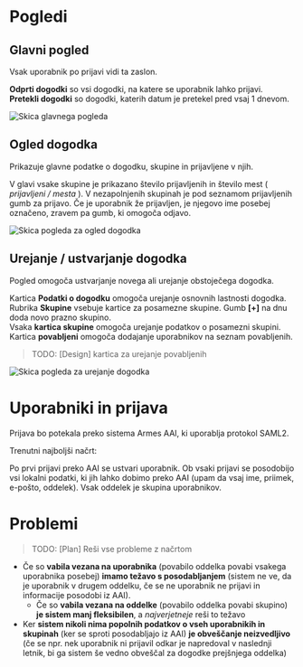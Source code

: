 # Pogledi

## Glavni pogled
Vsak uporabnik po prijavi vidi ta zaslon.

**Odprti dogodki** so vsi dogodki, na katere se uporabnik lahko prijavi.  
**Pretekli dogodki** so dogodki, katerih datum je pretekel pred vsaj 1 dnevom.

![Skica glavnega pogleda](https://dev.franga2000.com/Ip19/design/view_main_1.jpg)

## Ogled dogodka
Prikazuje glavne podatke o dogodku, skupine in prijavljene v njih. 

V glavi vsake skupine je prikazano število prijavljenih in število mest ( *prijavljeni / mesta* ). 
V nezapolnjenih skupinah je pod seznamom prijavljenih gumb za prijavo. Če je uporabnik že prijavljen, je njegovo ime posebej označeno, zravem pa gumb, ki omogoča odjavo.

![Skica pogleda za ogled dogodka](https://dev.franga2000.com/Ip19/design/view_dogodek_1.jpg)

## Urejanje / ustvarjanje dogodka
Pogled omogoča ustvarjanje novega ali urejanje obstoječega dogodka.

Kartica **Podatki o dogodku** omogoča urejanje osnovnih lastnosti dogodka.  
Rubrika **Skupine** vsebuje kartice za posamezne skupine. Gumb **[+]** na dnu doda novo prazno skupino.  
Vsaka **kartica skupine** omogoča urejanje podatkov o posamezni skupini.  
Kartica **povabljeni** omogoča dodajanje uporabnikov na seznam povabljenih. 
> TODO: [Design] kartica za urejanje povabljenih

![Skica pogleda za urejanje dogodka](https://dev.franga2000.com/Ip19/design/view_ustvari_1.jpg)


# Uporabniki in prijava
Prijava bo potekala preko sistema Armes AAI, ki uporablja protokol SAML2. 

Trenutni najboljši načrt:

Po prvi prijavi preko AAI se ustvari uporabnik. Ob vsaki prijavi se posodobijo vsi lokalni podatki, ki jih lahko dobimo preko AAI (upam da vsaj ime, priimek, e-pošto, oddelek). Vsak oddelek je skupina uporabnikov. 

# Problemi
> TODO: [Plan] Reši vse probleme z načrtom
 - Če so **vabila vezana na uporabnika** (povabilo oddelka povabi vsakega uporabnika posebej) **imamo težavo s posodabljanjem** (sistem ne ve, da je uporabnik v drugem oddelku, če se ne uporabnik ne prijavi in informacije posodobi iz AAI).  
   - Če so **vabila vezana na oddelke** (povabilo oddelka povabi skupino) **je sistem manj fleksibilen**, a *najverjetneje* reši to težavo
 - Ker **sistem nikoli nima popolnih podatkov o vseh uporabnikih in skupinah** (ker se sproti posodabljajo iz AAI) **je obveščanje neizvedljivo** (če se npr. nek uporabnik ni prijavil odkar je napredoval v naslednji letnik, bi ga sistem še vedno obveščal za dogodke prejšnjega oddelka)